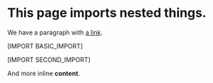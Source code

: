 # This page imports nested things.

We have a paragraph with [a link](https://talkpython.fm).

[IMPORT BASIC_IMPORT]

[IMPORT SECOND_IMPORT]

And more inline **content**.
